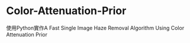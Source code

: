 # Color-Attenuation-Prior
使用Python實作A Fast Single Image Haze Removal Algorithm Using Color Attenuation Prior
